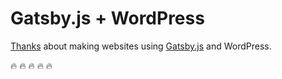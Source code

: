 # Gatsby.js + WordPress

 [Thanks](http://watch-learn.com/series/gatsbyjs-wordpress)
 about making websites using [Gatsby.js](https://www.gatsbyjs.org/) and WordPress.



 🔥 🔥 🔥 🔥 🔥